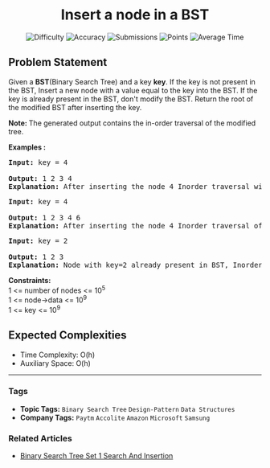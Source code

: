 <h1 align="center">Insert a node in a BST</h1>

<p align="center">
  <img alt="Difficulty" title="Difficulty" src="https://custom-icon-badges.demolab.com/badge/Difficulty: Easy-1F222E?style=for-the-badge&logoColor=white&logo=fire"/>
  <img alt="Accuracy" title="Accuracy" src="https://custom-icon-badges.demolab.com/badge/Accuracy: 47.15%25-1F222E?style=for-the-badge&logoColor=white&logo=target"/>
  <img alt="Submissions" title="Submissions" src="https://custom-icon-badges.demolab.com/badge/Submissions: 172K+-1F222E?style=for-the-badge&logoColor=white&logo=repo"/>
  <img alt="Points" title="Points" src="https://custom-icon-badges.demolab.com/badge/Points: 2-1F222E?style=for-the-badge&logoColor=white&logo=award"/>
  <img alt="Average Time" title="Average Time" src="https://custom-icon-badges.demolab.com/badge/Average%20Time: 15m-1F222E?style=for-the-badge&logoColor=white&logo=clock"/>
</p>

## Problem Statement

Given a <b>BST</b>(Binary Search Tree) and a key <b>key</b>. If the key is not present in the BST, Insert a new node with a value equal to the key into the BST. If the key is already present in the BST, don't modify the BST. Return the root of the modified BST after inserting the key. 

<b>Note: </b>The generated output contains the in-order traversal of the modified tree.

<b>Examples :</b>

<pre><b>Input: </b>key = 4
<br><b>Output: </b>1 2 3 4<b>
Explanation: </b>After inserting the node 4 Inorder traversal will be 1 2 3 4.
</pre>

<pre><b>Input: </b>key = 4<br> <br><b>Output: </b>1 2 3 4 6<b>
Explanation: </b>After inserting the node 4 Inorder traversal of the above tree will be 1 2 3 4 6.<br></pre>

<pre><b>Input: </b>key = 2
<b><br>Output: </b>1 2 3 <b>
Explanation:</b> Node with key=2 already present in BST, Inorder traversal will be 1 2 3.</pre>

<b>Constraints:</b><br>1 <= number of nodes <= 10<sup>5<br></sup>1 <= node->data <= 10<sup>9</sup><br>1 <= key <= 10<sup>9</sup>

## Expected Complexities
- Time Complexity: O(h)
- Auxiliary Space: O(h)

<hr>

### Tags
- **Topic Tags:** `Binary Search Tree` `Design-Pattern` `Data Structures`
- **Company Tags:** `Paytm` `Accolite` `Amazon` `Microsoft` `Samsung`

### Related Articles
- [Binary Search Tree Set 1 Search And Insertion](https://www.geeksforgeeks.org/binary-search-tree-set-1-search-and-insertion/)
